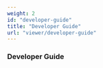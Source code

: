 ```yaml
---
weight: 2
id: "developer-guide"
title: "Developer Guide"
url: "viewer/developer-guide"
---
```


### Developer Guide ###



